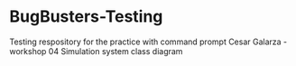 # BugBusters-Testing
Testing respository for the practice with command prompt
Cesar Galarza - workshop 04 Simulation system class diagram

